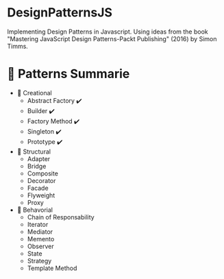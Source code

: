 # DesignPatternsJS

Implementing Design Patterns in Javascript. Using ideas from the book "Mastering JavaScript Design Patterns-Packt Publishing" (2016) by Simon Timms.

#  :book: Patterns Summarie
- :seedling: Creational
    - Abstract Factory :heavy_check_mark:
    - Builder :heavy_check_mark:
    - Factory Method :heavy_check_mark:
    - Singleton :heavy_check_mark:
    - Prototype :heavy_check_mark:
- :construction_worker: Structural
    - Adapter
    - Bridge
    - Composite
    - Decorator
    - Facade
    - Flyweight
    - Proxy
- :slot_machine: Behavorial
    - Chain of Responsability
    - Iterator
    - Mediator
    - Memento
    - Observer
    - State
    - Strategy
    - Template Method
